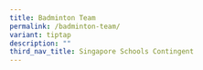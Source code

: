 ```yaml
---
title: Badminton Team
permalink: /badminton-team/
variant: tiptap
description: ""
third_nav_title: Singapore Schools Contingent
---
```


